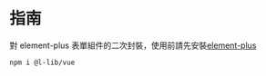 # 指南

對 element-plus 表單組件的二次封裝，使用前請先安裝[element-plus](https://element-plus.org/zh-CN/)

```
npm i @l-lib/vue
```
